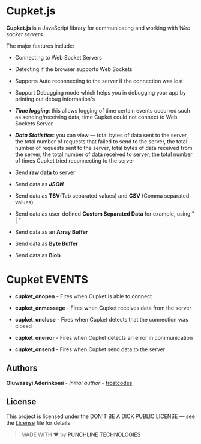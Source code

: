 # Cupket.js

**Cupket.js** is a JavaScript library for communicating and working with *Web socket servers*. 

The major features include:

- Connecting to Web Socket Servers

- Detecting if the browser supports Web Sockets

- Supports Auto reconnecting to the server if the connection was lost

- Support Debugging mode which helps you in debugging your app by printing out debug information's

- ***Time logging***: this allows logging of time certain events occurred such as sending/receiving data, time Cupket could not connect to Web Sockets Server

- ***Data Statistics***: you can view — total bytes of data sent to the server, the total number of requests that failed to send to the server, the total number of requests sent to the server, total bytes of data received from the server, the total number of data received to server,  the total number of times Cupket tried reconnecting to the server

- Send **raw data** to server

- Send data as ***JSON***

- Send data as **TSV**(Tab separated values) and **CSV** (Comma separated values)

- Send data as user-defined **Custom Separated Data** for example, using "  | "

- Send data as an **Array Buffer**

- Send data as **Byte Buffer**

- Send data as **Blob** 

# Cupket EVENTS

- **cupket_onopen** - Fires when Cupket is able to connect

- **cupket_onmessage** - Fires when Cupket receives data from the server

- **cupket_onclose**  - Fires when Cupket detects that the connection was closed 

- **cupket_onerror** - Fires when Cupket detects an error in communication

- **cupket_onsend**  - Fires when Cupket send data to the server

## Authors

 **Oluwaseyi Aderinkomi** - *Initial author* - [frostcodes](https://github.com/frostcodes)
 
 ## License 
 This project is licensed under the DON'T BE A DICK PUBLIC LICENSE — see the [License](License.txt) file for details 


> MADE WITH ❤ by [PUNCHLINE TECHNOLOGIES](http://punchlinetech.com/)
